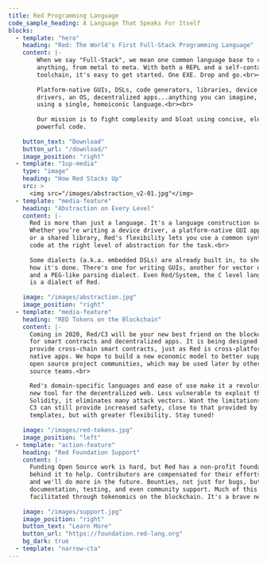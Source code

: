 ```yaml
---
title: Red Programming Language
code_sample_heading: A Language That Speaks For Itself
blocks:
  - template: "hero"
    heading: "Red: The World's First Full-Stack Programming Language"
    content: |-
        When we say "Full-Stack", we mean one common language base to code
        anything, from metal to meta. With both a REPL and a self-contained
        toolchain, it's easy to get started. One EXE. Drop and go.<br><br>
        
        Platform-native GUIs, DSLs, code generators, libraries, device
        drivers, an OS, decentralized apps...anything you can imagine,
        using a single, homoiconic language.<br><br>
        
        Our mission is to fight complexity and bloat using concise, elegant,
        powerful code.
        
    button_text: "Download"
    button_url: "/download/"
    image_position: "right"
  - template: "1up-media"
    type: "image"
    heading: "How Red Stacks Up"
    src: >
      <img src="/images/abstraction_v2-01.jpg"</img>
  - template: "media-feature"
    heading: "Abstraction on Every Level"
    content: |-
      Red is more than just a language. It's a language construction set.
      Whether you’re writing a device driver, a platform-native GUI application,
      or a shared library, Red's flexibility lets you use a common syntax to
      code at the right level of abstraction for the task.<br>
      
      Some dialects (a.k.a. embedded DSLs) are already built in, to show you
      how it's done. There's one for writing GUIs, another for vector drawing,
      and a PEG-like parsing dialect. Even Red/System, the C level language
      is a dialect of Red.
      
    image: "/images/abstraction.jpg"
    image_position: "right"
  - template: "media-feature"
    heading: "RED Tokens on the Blockchain"
    content: |-
      Coming in 2020, Red/C3 will be your new best friend on the blockchain,
      for smart contracts and decentralized apps. It is being designed to 
      provide cross-chain smart contracts, just as Red is cross-platform for
      native apps. We hope to build a new economic model to better support
      open source project communities, which may be used later by other open
      source teams.<br>

      Red's domain-specific languages and ease of use make it a revolutionary
      new tool for the decentralized web. Less vulnerable to exploit than
      Solidity, it eliminates many attack vectors. Want the limitations off?
      C3 can still provide increased safety, close to that provided by
      templates, but with greater flexibility. Stay tuned!
      
    image: "/images/red-tokens.jpg"
    image_position: "left"
  - template: "action-feature"
    heading: "Red Foundation Support"
    content: |-
      Funding Open Source work is hard, but Red has a non-profit foundation
      behind it to help. Contributors are compensated for their efforts today,
      and we'll do more in the future. Bounties, not just for bugs, but
      documentation, testing, and even community support. Much of this will be
      facilitated through tokenomics on the blockchain. It's a brave new world.
      
    image: "/images/support.jpg"
    image_position: "right"
    button_text: "Learn More"
    button_url: "https://foundation.red-lang.org"
    bg_dark: true
  - template: "narrow-cta"
---
```

